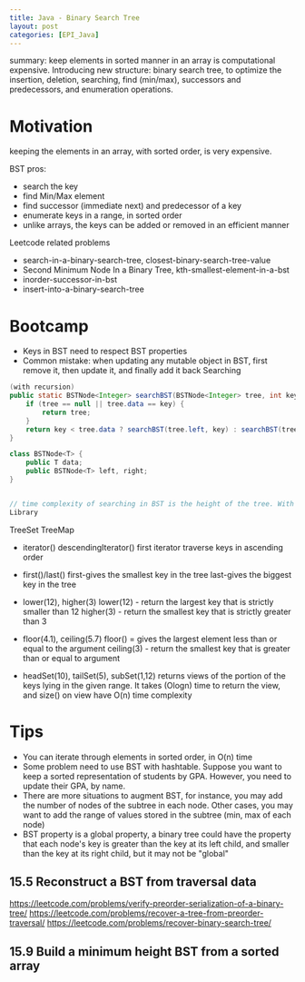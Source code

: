 ```yaml
---
title: Java - Binary Search Tree
layout: post
categories: [EPI_Java]
---
```


summary: keep elements in sorted manner in an array is computational expensive. Introducing new structure: binary search tree, to optimize the insertion, deletion, searching, find (min/max), successors and predecessors, and enumeration operations. 

# Motivation

keeping the elements in an array, with sorted order, is very expensive. 

BST pros:
- search the key
- find Min/Max element
- find successor (immediate next) and predecessor of a key
- enumerate keys in a range, in sorted order
- unlike arrays, the keys can be added or removed in an efficient manner

Leetcode related problems
- search-in-a-binary-search-tree, closest-binary-search-tree-value
- Second Minimum Node In a Binary Tree, kth-smallest-element-in-a-bst
- inorder-successor-in-bst
- insert-into-a-binary-search-tree

# Bootcamp

* Keys in BST need to respect BST properties
* Common mistake: when updating any mutable object in BST, first remove it, then update it, and finally add it back
Searching

```java
(with recursion)
public static BSTNode<Integer> searchBST(BSTNode<Integer> tree, int key) {
    if (tree == null || tree.data == key) {
        return tree;
    }
    return key < tree.data ? searchBST(tree.left, key) : searchBST(tree.right, key);
}

class BSTNode<T> {
    public T data; 
    public BSTNode<T> left, right; 
}


// time complexity of searching in BST is the height of the tree. With careful implementation, e.g. (red-black tree is a kind of height-balanced-tree), the complexity of searching is O(logn)
Library
```

TreeSet
TreeMap

- iterator()
descendingIterator()
first iterator traverse keys in ascending order

- first()/last()
first-gives the smallest key in the tree
last-gives the biggest key in the tree

- lower(12), higher(3)
lower(12) - return the largest key that is strictly smaller than 12
higher(3) - return the smallest key that is strictly greater than 3 

- floor(4.1), ceiling(5.7)
floor() = gives the largest element less than or equal to the argument
ceiling(3) - return the smallest key that is  greater than or equal to argument

- headSet(10), tailSet(5), subSet(1,12)
returns views of the portion of the keys lying in the given range. It takes (Ologn) time to return the view, and size() on view have O(n) time complexity

# Tips

* You can iterate through elements in sorted order, in O(n) time
* Some problem need to use BST with hashtable. Suppose you want to keep a sorted representation of students by GPA. However, you need to update their GPA, by name. 
* There are more situations to augment BST, for instance, you may add the number of nodes of the subtree in each node. Other cases, you may want to add the range of values stored in the subtree (min, max of each node)
* BST property is a global property, a binary tree could have the property that each node's key is greater than the key at its left child, and smaller than the key at its right child, but it may not be "global"

## 15.5 Reconstruct a BST from traversal data
https://leetcode.com/problems/verify-preorder-serialization-of-a-binary-tree/
https://leetcode.com/problems/recover-a-tree-from-preorder-traversal/
https://leetcode.com/problems/recover-binary-search-tree/

## 15.9 Build a minimum height BST from a sorted array

